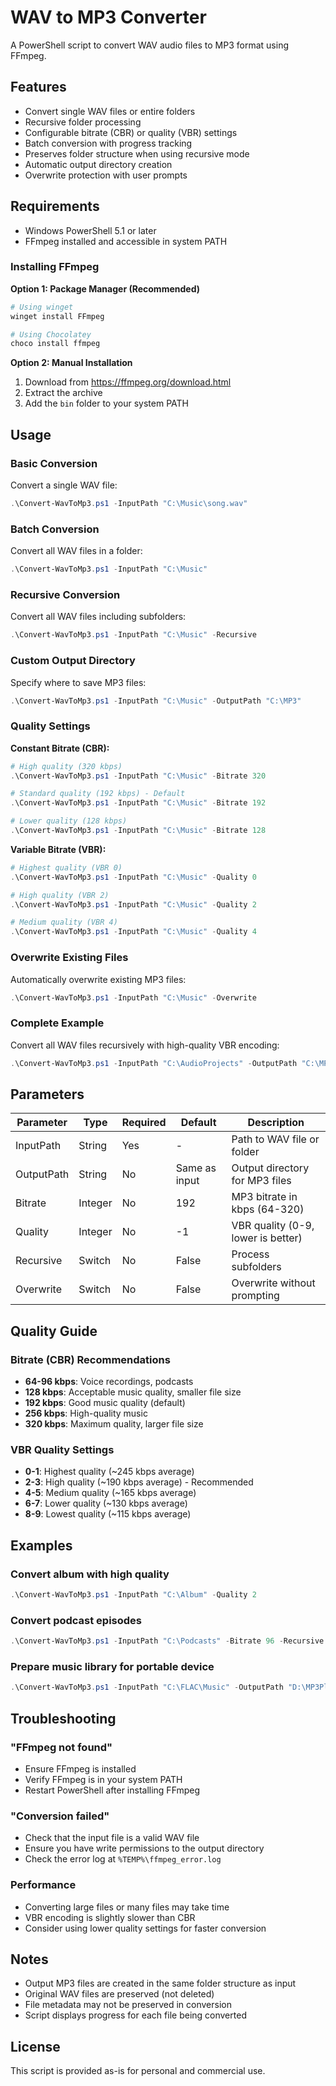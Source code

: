 # WAV to MP3 Converter

A PowerShell script to convert WAV audio files to MP3 format using FFmpeg.

## Features

- Convert single WAV files or entire folders
- Recursive folder processing
- Configurable bitrate (CBR) or quality (VBR) settings
- Batch conversion with progress tracking
- Preserves folder structure when using recursive mode
- Automatic output directory creation
- Overwrite protection with user prompts

## Requirements

- Windows PowerShell 5.1 or later
- FFmpeg installed and accessible in system PATH

### Installing FFmpeg

**Option 1: Package Manager (Recommended)**
```powershell
# Using winget
winget install FFmpeg

# Using Chocolatey
choco install ffmpeg
```

**Option 2: Manual Installation**
1. Download from https://ffmpeg.org/download.html
2. Extract the archive
3. Add the `bin` folder to your system PATH

## Usage

### Basic Conversion

Convert a single WAV file:
```powershell
.\Convert-WavToMp3.ps1 -InputPath "C:\Music\song.wav"
```

### Batch Conversion

Convert all WAV files in a folder:
```powershell
.\Convert-WavToMp3.ps1 -InputPath "C:\Music"
```

### Recursive Conversion

Convert all WAV files including subfolders:
```powershell
.\Convert-WavToMp3.ps1 -InputPath "C:\Music" -Recursive
```

### Custom Output Directory

Specify where to save MP3 files:
```powershell
.\Convert-WavToMp3.ps1 -InputPath "C:\Music" -OutputPath "C:\MP3"
```

### Quality Settings

**Constant Bitrate (CBR):**
```powershell
# High quality (320 kbps)
.\Convert-WavToMp3.ps1 -InputPath "C:\Music" -Bitrate 320

# Standard quality (192 kbps) - Default
.\Convert-WavToMp3.ps1 -InputPath "C:\Music" -Bitrate 192

# Lower quality (128 kbps)
.\Convert-WavToMp3.ps1 -InputPath "C:\Music" -Bitrate 128
```

**Variable Bitrate (VBR):**
```powershell
# Highest quality (VBR 0)
.\Convert-WavToMp3.ps1 -InputPath "C:\Music" -Quality 0

# High quality (VBR 2)
.\Convert-WavToMp3.ps1 -InputPath "C:\Music" -Quality 2

# Medium quality (VBR 4)
.\Convert-WavToMp3.ps1 -InputPath "C:\Music" -Quality 4
```

### Overwrite Existing Files

Automatically overwrite existing MP3 files:
```powershell
.\Convert-WavToMp3.ps1 -InputPath "C:\Music" -Overwrite
```

### Complete Example

Convert all WAV files recursively with high-quality VBR encoding:
```powershell
.\Convert-WavToMp3.ps1 -InputPath "C:\AudioProjects" -OutputPath "C:\MP3Output" -Quality 2 -Recursive -Overwrite
```

## Parameters

| Parameter | Type | Required | Default | Description |
|-----------|------|----------|---------|-------------|
| InputPath | String | Yes | - | Path to WAV file or folder |
| OutputPath | String | No | Same as input | Output directory for MP3 files |
| Bitrate | Integer | No | 192 | MP3 bitrate in kbps (64-320) |
| Quality | Integer | No | -1 | VBR quality (0-9, lower is better) |
| Recursive | Switch | No | False | Process subfolders |
| Overwrite | Switch | No | False | Overwrite without prompting |

## Quality Guide

### Bitrate (CBR) Recommendations
- **64-96 kbps**: Voice recordings, podcasts
- **128 kbps**: Acceptable music quality, smaller file size
- **192 kbps**: Good music quality (default)
- **256 kbps**: High-quality music
- **320 kbps**: Maximum quality, larger file size

### VBR Quality Settings
- **0-1**: Highest quality (~245 kbps average)
- **2-3**: High quality (~190 kbps average) - Recommended
- **4-5**: Medium quality (~165 kbps average)
- **6-7**: Lower quality (~130 kbps average)
- **8-9**: Lowest quality (~115 kbps average)

## Examples

### Convert album with high quality
```powershell
.\Convert-WavToMp3.ps1 -InputPath "C:\Album" -Quality 2
```

### Convert podcast episodes
```powershell
.\Convert-WavToMp3.ps1 -InputPath "C:\Podcasts" -Bitrate 96 -Recursive
```

### Prepare music library for portable device
```powershell
.\Convert-WavToMp3.ps1 -InputPath "C:\FLAC\Music" -OutputPath "D:\MP3Player" -Bitrate 256 -Recursive -Overwrite
```

## Troubleshooting

### "FFmpeg not found"
- Ensure FFmpeg is installed
- Verify FFmpeg is in your system PATH
- Restart PowerShell after installing FFmpeg

### "Conversion failed"
- Check that the input file is a valid WAV file
- Ensure you have write permissions to the output directory
- Check the error log at `%TEMP%\ffmpeg_error.log`

### Performance
- Converting large files or many files may take time
- VBR encoding is slightly slower than CBR
- Consider using lower quality settings for faster conversion

## Notes

- Output MP3 files are created in the same folder structure as input
- Original WAV files are preserved (not deleted)
- File metadata may not be preserved in conversion
- Script displays progress for each file being converted

## License

This script is provided as-is for personal and commercial use.
